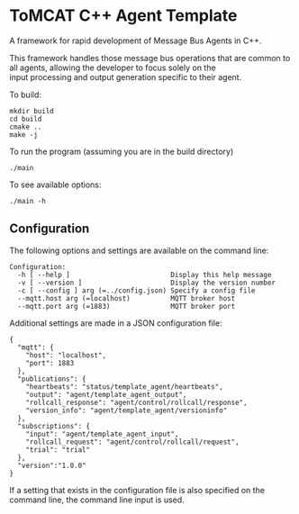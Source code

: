 # ToMCAT C++ Agent Template

A framework for rapid development of Message Bus Agents in C++.

This framework handles those message bus operations that are common to all agents, allowing the developer to focus solely on the  
input processing and output generation specific to their agent.  

To build:

```
mkdir build
cd build
cmake ..
make -j
```

To run the program (assuming you are in the build directory)

```
./main
```

To see available options:

```
./main -h
```

## Configuration

The following options and settings are available on the command line:

```
Configuration:
  -h [ --help ]                         Display this help message
  -v [ --version ]                      Display the version number
  -c [ --config ] arg (=../config.json) Specify a config file
  --mqtt.host arg (=localhost)          MQTT broker host
  --mqtt.port arg (=1883)               MQTT broker port
```

Additional settings are made in a JSON configuration file:

```
{
  "mqtt": {
    "host": "localhost",
    "port": 1883
  },
  "publications": {
    "heartbeats": "status/template_agent/heartbeats",
    "output": "agent/template_agent_output",
    "rollcall_response": "agent/control/rollcall/response",
    "version_info": "agent/template_agent/versioninfo"
  },
  "subscriptions": {
    "input": "agent/template_agent_input",
    "rollcall_request": "agent/control/rollcall/request",
    "trial": "trial"
  },
  "version":"1.0.0"
}
```

If a setting that exists in the configuration file is also specified on the command line, the command line input is used.
